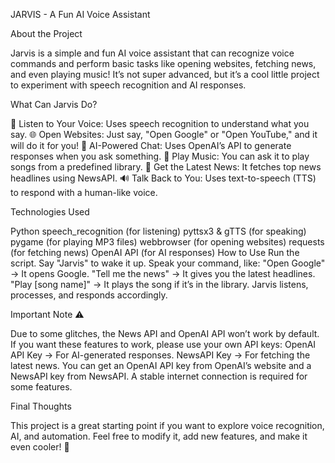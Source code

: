    JARVIS
                                       - A Fun AI Voice Assistant


About the Project

Jarvis is a simple and fun AI voice assistant that can recognize voice commands and perform basic tasks like opening websites, fetching news, and even playing music! It’s not super advanced, but it’s a cool little project to experiment with speech recognition and AI responses.

What Can Jarvis Do?

🎤 Listen to Your Voice: Uses speech recognition to understand what you say.
🌐 Open Websites: Just say, "Open Google" or "Open YouTube," and it will do it for you!
🤖 AI-Powered Chat: Uses OpenAI’s API to generate responses when you ask something.
🎵 Play Music: You can ask it to play songs from a predefined library.
📰 Get the Latest News: It fetches top news headlines using NewsAPI.
🔊 Talk Back to You: Uses text-to-speech (TTS) to respond with a human-like voice.

Technologies Used

Python
speech_recognition (for listening)
pyttsx3 & gTTS (for speaking)
pygame (for playing MP3 files)
webbrowser (for opening websites)
requests (for fetching news)
OpenAI API (for AI responses)
How to Use
Run the script.
Say "Jarvis" to wake it up.
Speak your command, like:
"Open Google" → It opens Google.
"Tell me the news" → It gives you the latest headlines.
"Play [song name]" → It plays the song if it’s in the library.
Jarvis listens, processes, and responds accordingly.


Important Note ⚠️

Due to some glitches, the News API and OpenAI API won’t work by default.
If you want these features to work, please use your own API keys:
OpenAI API Key → For AI-generated responses.
NewsAPI Key → For fetching the latest news.
You can get an OpenAI API key from OpenAI’s website and a NewsAPI key from NewsAPI.
A stable internet connection is required for some features.

Final Thoughts

This project is a great starting point if you want to explore voice recognition, AI, and automation. Feel free to modify it, add new features, and make it even cooler! 🚀


